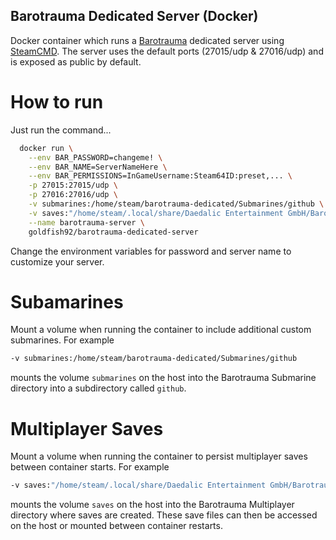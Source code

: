 Barotrauma Dedicated Server (Docker)
------------------------------------
Docker container which runs a [Barotrauma](https://store.steampowered.com/app/602960/Barotrauma/) dedicated server using [SteamCMD](https://developer.valvesoftware.com/wiki/Command_Line_Options#SteamCMD).
The server uses the default ports (27015/udp & 27016/udp) and is exposed as public by default.

# How to run
Just run the command...
```sh
  docker run \
    --env BAR_PASSWORD=changeme! \
    --env BAR_NAME=ServerNameHere \
    --env BAR_PERMISSIONS=InGameUsername:Steam64ID:preset,... \
    -p 27015:27015/udp \
    -p 27016:27016/udp \
    -v submarines:/home/steam/barotrauma-dedicated/Submarines/github \
    -v saves:"/home/steam/.local/share/Daedalic Entertainment GmbH/Barotrauma/Multiplayer" \
    --name barotrauma-server \
    goldfish92/barotrauma-dedicated-server
```

Change the environment variables for password and server name to customize your server.

# Subamarines
Mount a volume when running the container to include additional custom submarines. For example
```sh
-v submarines:/home/steam/barotrauma-dedicated/Submarines/github
```
mounts the volume `submarines` on the host into the Barotrauma Submarine directory into a subdirectory called `github`.

# Multiplayer Saves
Mount a volume when running the container to persist multiplayer saves between container starts. For example
```sh
-v saves:"/home/steam/.local/share/Daedalic Entertainment GmbH/Barotrauma/Multiplayer"
```
mounts the volume `saves` on the host into the Barotrauma Multiplayer directory where saves are created. These save files can then be accessed on the host or mounted between container restarts.
